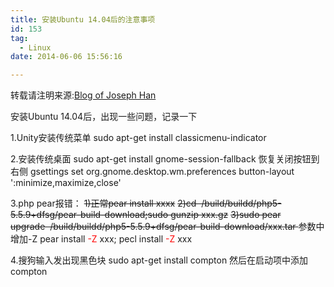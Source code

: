 ```yaml
---
title: 安装Ubuntu 14.04后的注意事项
id: 153
tag:
  - Linux
date: 2014-06-06 15:56:16

---
```


转载请注明来源:[Blog of Joseph Han](http://blog.joseph-han.net/ "Blog of Joseph Han")

安装Ubuntu 14.04后，出现一些问题，记录一下

1.Unity安装传统菜单 sudo apt-get install classicmenu-indicator

2.安装传统桌面 sudo apt-get install gnome-session-fallback
恢复关闭按钮到右侧 gsettings set org.gnome.desktop.wm.preferences button-layout ':minimize,maximize,close'

3.php pear报错：
<del>1)正常pear install xxxx</del>
<del> 2)cd  /build/buildd/php5-5.5.9+dfsg/pear-build-download;sudo gunzip xxx.gz</del>
<del> 3)sudo pear upgrade  /build/buildd/php5-5.5.9+dfsg/pear-build-download/xxx.tar
</del>参数中增加-Z
pear install <span style="color: #ff0000;">-Z</span> xxx; pecl install <span style="color: #ff0000;">-Z</span> xxx

4.搜狗输入发出现黑色块
sudo apt-get install compton
然后在启动项中添加compton